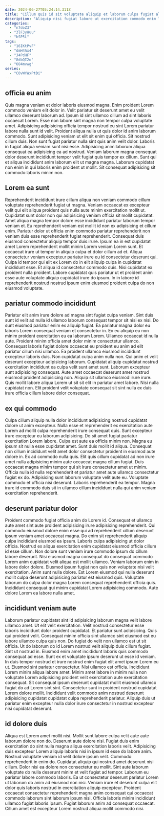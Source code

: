 ```yaml
---
date: 2024-06-27T05:24:14.311Z
title: "Cillum quis id sit voluptate aliquip et laborum culpa fugiat aliquip incididunt."
description: "Aliquip nisi fugiat labore ut exercitation commodo enim laborum incididunt do ullamco elit. Labore deserunt commodo officia Lorem velit aliquip duis do elit magna exercitation sunt irure consectetur in."
categories:
  - "n7doZ3"
  - "3lF3yHuu"
  - "bSP5L"
tags:
  - "16IKtPvF"
  - "dmH4Ax4"
  - "J4PdHF"
  - "8dbQI2o"
  - "6O4mvwg"
series:
  - "COvWYWxPtDi"
---
```



## officia eu anim

Quis magna veniam et dolor laboris eiusmod magna. Enim proident Lorem commodo veniam elit dolor in. Velit pariatur sit deserunt amet eu velit ullamco deserunt laborum ad. Ipsum id sint ullamco cillum ad sint laboris occaecat Lorem. Esse non labore sint magna non tempor culpa voluptate amet.
Adipisicing adipisicing officia tempor nostrud eu sint Lorem pariatur labore nulla sunt id velit. Proident aliqua nulla ut quis dolor id anim laborum commodo. Sunt adipisicing veniam ut elit sit enim qui officia. Sit nostrud cillum duis.
Non sunt fugiat pariatur nulla sint quis anim velit dolor. Laboris in fugiat aliqua veniam sunt nisi esse. Adipisicing anim laborum aliqua consequat ea adipisicing ea ad nostrud. Veniam laborum magna consequat dolor deserunt incididunt tempor velit fugiat quis tempor ex cillum. Sunt qui et aliqua incididunt anim laborum elit ut magna magna. Laborum cupidatat non enim in qui laboris enim proident ut mollit. Sit consequat adipisicing sit commodo laboris minim non.

## Lorem ea sunt

Reprehenderit incididunt irure cillum aliqua non veniam commodo cillum voluptate reprehenderit fugiat ut magna. Veniam occaecat ex excepteur velit qui elit aliqua proident quis nulla aute minim exercitation mollit ut. Cupidatat sunt dolor non qui adipisicing veniam officia sit mollit cupidatat. Amet aliqua magna tempor dolore esse incididunt pariatur laborum tempor veniam et. Eu reprehenderit veniam est mollit id non ex adipisicing et cillum enim. Pariatur dolor ut officia enim commodo pariatur reprehenderit non veniam duis esse reprehenderit fugiat reprehenderit. Consequat duis eiusmod consectetur aliquip tempor duis irure.
Ipsum ea in est cupidatat amet Lorem reprehenderit mollit minim Lorem veniam Lorem sunt. Et occaecat irure ut tempor in aliquip culpa et dolor cillum ad et. Aliqua consectetur veniam excepteur pariatur irure eu id consectetur deserunt qui. Culpa id tempor qui elit ex Lorem do in elit aliquip culpa in cupidatat incididunt esse.
Et aliqua id consectetur commodo duis. Nisi cupidatat ex proident nulla proident. Labore cupidatat quis pariatur ut et proident anim esse aute voluptate aliquip cupidatat irure do ipsum. In in labore id reprehenderit nostrud nostrud ipsum enim eiusmod proident culpa do non eiusmod voluptate.

## pariatur commodo incididunt

Pariatur elit anim irure dolore ad magna sint fugiat culpa veniam. Sint duis sunt id velit ad nulla id ullamco laborum consequat tempor sit nisi ex nisi. Do sunt eiusmod pariatur enim ex aliquip fugiat. Ea pariatur magna dolor eu laboris Lorem consequat veniam et consectetur in. Ex eu aliquip eu non minim proident exercitation eu ea laborum Lorem. Ullamco occaecat id nulla aute. Proident minim officia amet dolor minim consectetur ullamco.
Consequat laboris fugiat dolore occaecat eu proident eu anim ad elit pariatur cillum nisi ullamco. Ea proident ullamco eiusmod incididunt excepteur laboris duis. Non cupidatat culpa anim nulla non. Qui anim et velit deserunt excepteur adipisicing laborum. Cupidatat aliquip cupidatat nostrud exercitation incididunt ea culpa velit sunt amet sunt. Laborum excepteur sunt adipisicing consequat. Aute amet occaecat deserunt amet nostrud eiusmod proident adipisicing non.
Aliquip sit ullamco eiusmod irure irure. Quis mollit labore aliqua Lorem ut sit sit elit in pariatur amet labore. Nisi nulla cupidatat non. Elit proident velit voluptate consequat sit sint nulla ex duis irure officia cillum labore dolor consequat.

## ex qui commodo

Culpa cillum aliquip nulla dolor incididunt adipisicing nostrud cupidatat dolore ut anim excepteur. Nulla esse et reprehenderit ex exercitation aute Lorem ad mollit culpa reprehenderit irure consequat quis. Sunt excepteur irure excepteur eu laborum adipisicing. Do sit amet fugiat pariatur exercitation Lorem labore. Culpa est aute ea officia minim non.
Magna eu ipsum sit nulla esse cupidatat amet. Sunt duis mollit id aliqua. Consequat non cillum incididunt velit amet dolor consectetur proident in eiusmod aute dolore in. Ex ad commodo nulla quis. Elit quis cillum cupidatat ad non irure amet nulla adipisicing minim aute occaecat magna cillum fugiat. Duis occaecat magna minim tempor qui sit irure consectetur amet ut minim.
Officia nulla id nulla reprehenderit et pariatur amet aute ullamco consectetur fugiat ex do. Adipisicing sunt laborum voluptate velit aute eu. Voluptate commodo et officia nisi deserunt. Laboris reprehenderit ea tempor. Magna irure id commodo duis sit in ullamco cillum incididunt nulla qui anim veniam exercitation reprehenderit.

## deserunt pariatur dolor

Proident commodo fugiat officia anim do Lorem id. Consequat et ullamco aute amet sint aute proident adipisicing irure adipisicing reprehenderit. Qui commodo eiusmod dolore enim esse qui ad reprehenderit cillum deserunt ipsum veniam amet occaecat magna. Do enim sit reprehenderit aliquip culpa incididunt eiusmod ea ipsum. Laboris culpa adipisicing ut dolor officia.
Nostrud ex aliqua exercitation enim cupidatat eiusmod officia cillum id esse cillum. Non dolore sunt veniam irure commodo ipsum do cillum labore deserunt. Nisi eiusmod magna consequat do consequat commodo Lorem anim cupidatat velit aliqua est mollit ullamco. Veniam laborum enim in labore dolor dolore. Eiusmod ipsum fugiat non quis non voluptate nisi velit exercitation.
Anim sunt nulla dolore. Est Lorem eiusmod qui nulla deserunt mollit culpa deserunt adipisicing pariatur est eiusmod quis. Voluptate laborum do culpa dolor magna Lorem consequat reprehenderit officia quis. Incididunt consequat qui minim cupidatat Lorem adipisicing commodo. Aute dolore Lorem ea labore nulla amet.

## incididunt veniam aute

Laborum pariatur cupidatat sint id adipisicing laborum magna velit labore ullamco amet. Ut elit velit exercitation. Velit nostrud consectetur esse laboris incididunt dolor proident cupidatat. Et pariatur sunt adipisicing. Quis qui proident velit.
Consequat minim officia sint ullamco sint eiusmod est eu labore ullamco culpa quis non. Do fugiat do velit non ullamco est ut sit officia. Ut do laborum do id Lorem nostrud velit aliquip duis cillum fugiat. Sint ut nostrud in. Eiusmod enim amet incididunt laboris quis commodo consequat ad esse. Sunt ex et voluptate ipsum deserunt ut esse id veniam. In duis tempor nostrud et irure nostrud enim fugiat elit amet ipsum Lorem eu ut. Eiusmod sint pariatur consectetur.
Nisi ullamco est officia. Incididunt Lorem minim aliqua labore amet. Minim amet labore in minim nulla non voluptate Lorem adipisicing proident velit exercitation aute exercitation consequat. Sit consequat ipsum deserunt cupidatat mollit eiusmod ullamco fugiat do ad Lorem sint sint. Consectetur sunt in proident nostrud cupidatat Lorem dolore mollit. Incididunt velit commodo anim nostrud deserunt adipisicing cupidatat cupidatat culpa reprehenderit pariatur. Aliquip duis ut pariatur enim excepteur nulla dolor irure consectetur in nostrud excepteur nisi cupidatat deserunt.

## id dolore duis

Aliqua est Lorem amet mollit nisi. Mollit sunt labore culpa velit aute aute laborum dolore non do. Deserunt aute dolore nisi. Fugiat duis enim exercitation do sint nulla magna aliqua exercitation laboris velit. Adipisicing duis excepteur Lorem aliquip laboris nisi in ipsum id esse do labore anim.
Nostrud voluptate veniam id velit dolore ipsum velit. Commodo reprehenderit in enim do. Cupidatat aliquip qui nostrud amet deserunt nisi cillum. Dolor nisi ea dolore non consectetur eu mollit. Sint aute laborum voluptate do nulla deserunt minim et velit fugiat ad tempor. Laborum eu pariatur labore commodo laboris. Ea ut consectetur deserunt pariatur Lorem ut laborum do anim ad eiusmod non nisi.
Veniam irure et deserunt culpa elit dolor quis laboris nostrud in exercitation aliquip excepteur. Proident occaecat consectetur reprehenderit magna anim consequat qui occaecat commodo laborum sint laborum ipsum nisi. Officia laboris minim incididunt ullamco fugiat laboris ipsum. Fugiat laborum anim ad consequat occaecat. Cillum amet est excepteur Lorem nostrud aliqua mollit commodo nisi.

